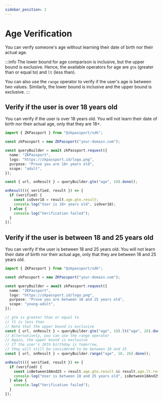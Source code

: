```yaml
---
sidebar_position: 2
---
```


# Age Verification

You can verify someone's age without learning their date of birth nor their actual age.

:::info
The lower bound for age comparison is inclusive, but the upper bound is exclusive. Hence, the available operators for age are `gte` (greater than or equal to) and `lt` (less than).

You can also use the `range` operator to verify if the user's age is between two values. Similarly, the lower bound is inclusive and the upper bound is exclusive.
:::

## Verify if the user is over 18 years old

You can verify if the user is over 18 years old. You will not learn their date of birth nor their actual age, only that they are 18+.

```typescript
import { ZKPassport } from "@zkpassport/sdk";

const zkPassport = new ZKPassport("your-domain.com");

const queryBuilder = await zkPassport.request({
  name: "ZKPassport",
  logo: "https://zkpassport.id/logo.png",
  purpose: "Prove you are 18+ years old",
  scope: "adult",
});

const { url, onResult } = queryBuilder.gte("age", 18).done();

onResult(({ verified, result }) => {
  if (verified) {
    const isOver18 = result.age.gte.result;
    console.log("User is 18+ years old", isOver18);
  } else {
    console.log("Verification failed");
  }
});
```

## Verify if the user is between 18 and 25 years old

You can verify if the user is between 18 and 25 years old. You will not learn their date of birth nor their actual age, only that they are between 18 and 25 years old.

```typescript
import { ZKPassport } from "@zkpassport/sdk";

const zkPassport = new ZKPassport("your-domain.com");

const queryBuilder = await zkPassport.request({
  name: "ZKPassport",
  logo: "https://zkpassport.id/logo.png",
  purpose: "Prove you are between 18 and 25 years old",
  scope: "young-adult",
});

// gte is greater than or equal to
// lt is less than
// Note that the upper bound is exclusive
const { url, onResult } = queryBuilder.gte("age", 18).lt("age", 26).done();
// Alternatively, you can use the range operator
// Again, the upper bound is exclusive
// If the user's 26th birthday is tomorrow,
// they will still be considered to be between 18 and 25
const { url, onResult } = queryBuilder.range("age", 18, 26).done();

onResult(({ verified, result }) => {
  if (verified) {
    const isBetween18And25 = result.age.gte.result && result.age.lt.result;
    console.log("User is between 18 and 25 years old", isBetween18And25);
  } else {
    console.log("Verification failed");
  }
});
```
